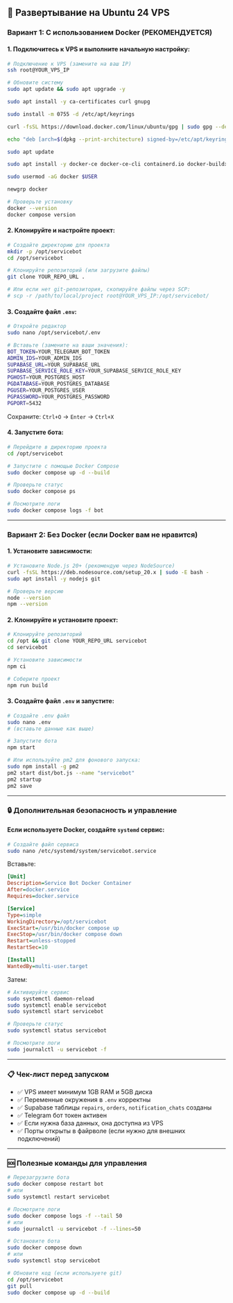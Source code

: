 ## 🚀 Развертывание на Ubuntu 24 VPS

### **Вариант 1: С использованием Docker (РЕКОМЕНДУЕТСЯ)**

#### 1. Подключитесь к VPS и выполните начальную настройку:

```bash
# Подключение к VPS (замените на ваш IP)
ssh root@YOUR_VPS_IP

# Обновите систему
sudo apt update && sudo apt upgrade -y

sudo apt install -y ca-certificates curl gnupg

sudo install -m 0755 -d /etc/apt/keyrings

curl -fsSL https://download.docker.com/linux/ubuntu/gpg | sudo gpg --dearmor -o /etc/apt/keyrings/docker.gpg

echo "deb [arch=$(dpkg --print-architecture) signed-by=/etc/apt/keyrings/docker.gpg] https://download.docker.com/linux/ubuntu $(. /etc/os-release && echo $VERSION_CODENAME) stable" | sudo tee /etc/apt/sources.list.d/docker.list > /dev/null

sudo apt update

sudo apt install -y docker-ce docker-ce-cli containerd.io docker-buildx-plugin docker-compose-plugin

sudo usermod -aG docker $USER

newgrp docker

# Проверьте установку
docker --version
docker compose version
```

#### 2. Клонируйте и настройте проект:

```bash
# Создайте директорию для проекта
mkdir -p /opt/servicebot
cd /opt/servicebot

# Клонируйте репозиторий (или загрузите файлы)
git clone YOUR_REPO_URL .

# Или если нет git-репозитория, скопируйте файлы через SCP:
# scp -r /path/to/local/project root@YOUR_VPS_IP:/opt/servicebot/
```

#### 3. Создайте файл `.env`:

```bash
# Откройте редактор
sudo nano /opt/servicebot/.env

# Вставьте (замените на ваши значения):
BOT_TOKEN=YOUR_TELEGRAM_BOT_TOKEN
ADMIN_IDS=YOUR_ADMIN_IDS
SUPABASE_URL=YOUR_SUPABASE_URL
SUPABASE_SERVICE_ROLE_KEY=YOUR_SUPABASE_SERVICE_ROLE_KEY
PGHOST=YOUR_POSTGRES_HOST
PGDATABASE=YOUR_POSTGRES_DATABASE
PGUSER=YOUR_POSTGRES_USER
PGPASSWORD=YOUR_POSTGRES_PASSWORD
PGPORT=5432
```

Сохраните: `Ctrl+O` → `Enter` → `Ctrl+X`

#### 4. Запустите бота:

```bash
# Перейдите в директорию проекта
cd /opt/servicebot

# Запустите с помощью Docker Compose
sudo docker compose up -d --build

# Проверьте статус
sudo docker compose ps

# Посмотрите логи
sudo docker compose logs -f bot
```

---

### **Вариант 2: Без Docker (если Docker вам не нравится)**

#### 1. Установите зависимости:

```bash
# Установите Node.js 20+ (рекомендую через NodeSource)
curl -fsSL https://deb.nodesource.com/setup_20.x | sudo -E bash -
sudo apt install -y nodejs git

# Проверьте версию
node --version
npm --version
```

#### 2. Клонируйте и установите проект:

```bash
# Клонируйте репозиторий
cd /opt && git clone YOUR_REPO_URL servicebot
cd servicebot

# Установите зависимости
npm ci

# Соберите проект
npm run build
```

#### 3. Создайте файл `.env` и запустите:

```bash
# Создайте .env файл
sudo nano .env
# (вставьте данные как выше)

# Запустите бота
npm start

# Или используйте pm2 для фонового запуска:
sudo npm install -g pm2
pm2 start dist/bot.js --name "servicebot"
pm2 startup
pm2 save
```

---

### **🔒 Дополнительная безопасность и управление**

#### Если используете Docker, создайте `systemd` сервис:

```bash
# Создайте файл сервиса
sudo nano /etc/systemd/system/servicebot.service
```

Вставьте:

```ini
[Unit]
Description=Service Bot Docker Container
After=docker.service
Requires=docker.service

[Service]
Type=simple
WorkingDirectory=/opt/servicebot
ExecStart=/usr/bin/docker compose up
ExecStop=/usr/bin/docker compose down
Restart=unless-stopped
RestartSec=10

[Install]
WantedBy=multi-user.target
```

Затем:

```bash
# Активируйте сервис
sudo systemctl daemon-reload
sudo systemctl enable servicebot
sudo systemctl start servicebot

# Проверьте статус
sudo systemctl status servicebot

# Посмотрите логи
sudo journalctl -u servicebot -f
```

---

### **📋 Чек-лист перед запуском**

- ✅ VPS имеет минимум 1GB RAM и 5GB диска
- ✅ Переменные окружения в `.env` корректны
- ✅ Supabase таблицы `repairs`, `orders`, `notification_chats` созданы
- ✅ Telegram бот токен активен
- ✅ Если нужна база данных, она доступна из VPS
- ✅ Порты открыты в файрволе (если нужно для внешних подключений)

---

### **🆘 Полезные команды для управления**

```bash
# Перезагрузите бота
sudo docker compose restart bot
# или
sudo systemctl restart servicebot

# Посмотрите логи
sudo docker compose logs -f --tail 50
# или
sudo journalctl -u servicebot -f --lines=50

# Остановите бота
sudo docker compose down
# или
sudo systemctl stop servicebot

# Обновите код (если используете git)
cd /opt/servicebot
git pull
sudo docker compose up -d --build
```
